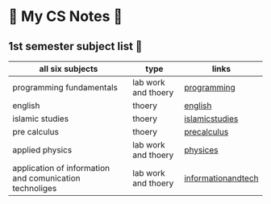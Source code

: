 

# 🎯 My CS Notes 🎯
## 1st semester subject list 📝
| all six subjects | type | links |
|------------------|------|-------|
| programming fundamentals | lab work and thoery | [programming](./programming.md) |
| english | thoery | [english](./english.md) |
| islamic studies | thoery | [islamicstudies](./islamicstd.md) |
| pre calculus | thoery | [precalculus](./calculus.md) |
| applied physics | lab work and thoery | [physices](./physics.md) |
| application of information and comunication technoliges | lab work and thoery | [informationandtech](./infoandtech.md) |


